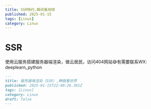 ```yaml
---
title: SSR特约,瞬间看地球
published: 2025-01-15
tags: [Linux]
category: Linux
---
```


# SSR

使用云服务搭建服务器端渲染，做云居民，访问404网站&#x1F605;有需要联系WX: deeplearn_python

```markdown
---
title: 服务器端渲染（SSR）,睁眼看世界
published: 2025-01-15T22:40:26.381Z
tags: [Linux]
category: Linux
draft: false
---

